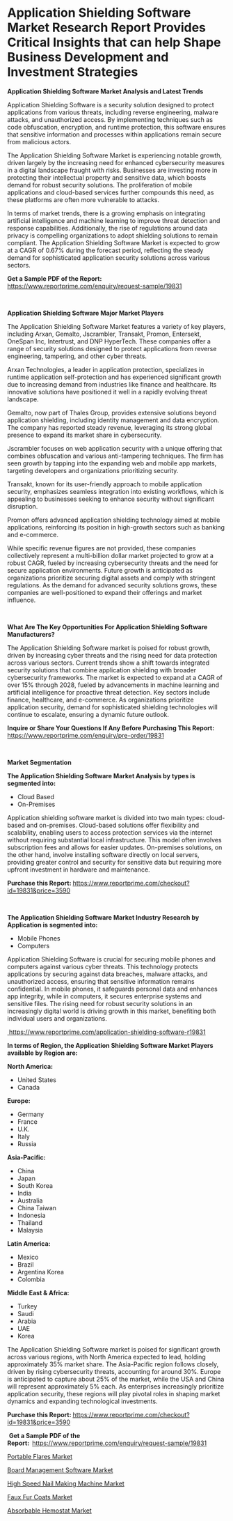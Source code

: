 <p><h1>Application Shielding Software Market Research Report Provides Critical Insights that can help Shape Business Development and Investment Strategies</h1></p><p><strong>Application Shielding Software Market Analysis and Latest Trends</strong></p>
<p><p>Application Shielding Software is a security solution designed to protect applications from various threats, including reverse engineering, malware attacks, and unauthorized access. By implementing techniques such as code obfuscation, encryption, and runtime protection, this software ensures that sensitive information and processes within applications remain secure from malicious actors. </p><p>The Application Shielding Software Market is experiencing notable growth, driven largely by the increasing need for enhanced cybersecurity measures in a digital landscape fraught with risks. Businesses are investing more in protecting their intellectual property and sensitive data, which boosts demand for robust security solutions. The proliferation of mobile applications and cloud-based services further compounds this need, as these platforms are often more vulnerable to attacks.</p><p>In terms of market trends, there is a growing emphasis on integrating artificial intelligence and machine learning to improve threat detection and response capabilities. Additionally, the rise of regulations around data privacy is compelling organizations to adopt shielding solutions to remain compliant. The Application Shielding Software Market is expected to grow at a CAGR of 0.67% during the forecast period, reflecting the steady demand for sophisticated application security solutions across various sectors.</p></p>
<p><strong>Get a Sample PDF of the Report:&nbsp;</strong> <a href="https://www.reportprime.com/enquiry/request-sample/19831?utm_campaign=33&utm_medium=2&utm_source=Github&utm_content=ia&utm_term=02122024&utm_id=application-shielding-software">https://www.reportprime.com/enquiry/request-sample/19831</a></p>
<p>&nbsp;</p>
<p><strong>Application Shielding Software Major Market Players</strong></p>
<p><p>The Application Shielding Software Market features a variety of key players, including Arxan, Gemalto, Jscrambler, Transakt, Promon, Entersekt, OneSpan Inc, Intertrust, and DNP HyperTech. These companies offer a range of security solutions designed to protect applications from reverse engineering, tampering, and other cyber threats.</p><p>Arxan Technologies, a leader in application protection, specializes in runtime application self-protection and has experienced significant growth due to increasing demand from industries like finance and healthcare. Its innovative solutions have positioned it well in a rapidly evolving threat landscape.</p><p>Gemalto, now part of Thales Group, provides extensive solutions beyond application shielding, including identity management and data encryption. The company has reported steady revenue, leveraging its strong global presence to expand its market share in cybersecurity.</p><p>Jscrambler focuses on web application security with a unique offering that combines obfuscation and various anti-tampering techniques. The firm has seen growth by tapping into the expanding web and mobile app markets, targeting developers and organizations prioritizing security.</p><p>Transakt, known for its user-friendly approach to mobile application security, emphasizes seamless integration into existing workflows, which is appealing to businesses seeking to enhance security without significant disruption.</p><p>Promon offers advanced application shielding technology aimed at mobile applications, reinforcing its position in high-growth sectors such as banking and e-commerce.</p><p>While specific revenue figures are not provided, these companies collectively represent a multi-billion dollar market projected to grow at a robust CAGR, fueled by increasing cybersecurity threats and the need for secure application environments. Future growth is anticipated as organizations prioritize securing digital assets and comply with stringent regulations. As the demand for advanced security solutions grows, these companies are well-positioned to expand their offerings and market influence.</p></p>
<p>&nbsp;</p>
<p><strong>What Are The Key Opportunities For Application Shielding Software Manufacturers?</strong></p>
<p><p>The Application Shielding Software market is poised for robust growth, driven by increasing cyber threats and the rising need for data protection across various sectors. Current trends show a shift towards integrated security solutions that combine application shielding with broader cybersecurity frameworks. The market is expected to expand at a CAGR of over 15% through 2028, fueled by advancements in machine learning and artificial intelligence for proactive threat detection. Key sectors include finance, healthcare, and e-commerce. As organizations prioritize application security, demand for sophisticated shielding technologies will continue to escalate, ensuring a dynamic future outlook.</p></p>
<p><strong>Inquire or Share Your Questions If Any Before Purchasing This Report:</strong> <a href="https://www.reportprime.com/enquiry/pre-order/19831?utm_campaign=33&utm_medium=2&utm_source=Github&utm_content=ia&utm_term=02122024&utm_id=application-shielding-software">https://www.reportprime.com/enquiry/pre-order/19831</a></p>
<p>&nbsp;</p>
<p><strong>Market Segmentation</strong></p>
<p><strong>The Application Shielding Software Market Analysis by types is segmented into:</strong></p>
<p><ul><li>Cloud Based</li><li>On-Premises</li></ul></p>
<p><p>Application shielding software market is divided into two main types: cloud-based and on-premises. Cloud-based solutions offer flexibility and scalability, enabling users to access protection services via the internet without requiring substantial local infrastructure. This model often involves subscription fees and allows for easier updates. On-premises solutions, on the other hand, involve installing software directly on local servers, providing greater control and security for sensitive data but requiring more upfront investment in hardware and maintenance.</p></p>
<p><strong>Purchase this Report:&nbsp;</strong><a href="https://www.reportprime.com/checkout?id=19831&price=3590&utm_campaign=33&utm_medium=2&utm_source=Github&utm_content=ia&utm_term=02122024&utm_id=application-shielding-software">https://www.reportprime.com/checkout?id=19831&price=3590</a></p>
<p>&nbsp;</p>
<p><strong>The Application Shielding Software Market Industry Research by Application is segmented into:</strong></p>
<p><ul><li>Mobile Phones</li><li>Computers</li></ul></p>
<p><p>Application Shielding Software is crucial for securing mobile phones and computers against various cyber threats. This technology protects applications by securing against data breaches, malware attacks, and unauthorized access, ensuring that sensitive information remains confidential. In mobile phones, it safeguards personal data and enhances app integrity, while in computers, it secures enterprise systems and sensitive files. The rising need for robust security solutions in an increasingly digital world is driving growth in this market, benefiting both individual users and organizations.</p></p>
<p><a href="https://www.reportprime.com/application-shielding-software-r19831?utm_campaign=33&utm_medium=2&utm_source=Github&utm_content=ia&utm_term=02122024&utm_id=application-shielding-software">&nbsp;https://www.reportprime.com/application-shielding-software-r19831</a></p>
<p><strong>In terms of Region, the Application Shielding Software Market Players available by Region are:</strong></p>
<p>
    <p> <strong> North America: </strong>
        <ul>
            <li>United States</li>
            <li>Canada</li>
        </ul>
        </p> 
    <p> <strong> Europe: </strong>
        <ul>
            <li>Germany</li>
            <li>France</li>
            <li>U.K.</li>
            <li>Italy</li>
            <li>Russia</li>
        </ul>
        </p> 
    <p> <strong> Asia-Pacific: </strong>
        <ul>
            <li>China</li>
            <li>Japan</li>
            <li>South Korea</li>
            <li>India</li>
            <li>Australia</li>
            <li>China Taiwan</li>
            <li>Indonesia</li>
            <li>Thailand</li>
            <li>Malaysia</li>
        </ul>
        </p> 
    <p> <strong> Latin America: </strong>
        <ul>
            <li>Mexico</li>
            <li>Brazil</li>
            <li>Argentina Korea</li>
            <li>Colombia</li>
        </ul>
        </p> 
    <p> <strong> Middle East & Africa: </strong>
        <ul>
            <li>Turkey</li>
            <li>Saudi</li>
            <li>Arabia</li>
            <li>UAE</li>
            <li>Korea</li>
        </ul>
    </p>
    </p>
<p><p>The Application Shielding Software market is poised for significant growth across various regions, with North America expected to lead, holding approximately 35% market share. The Asia-Pacific region follows closely, driven by rising cybersecurity threats, accounting for around 30%. Europe is anticipated to capture about 25% of the market, while the USA and China will represent approximately 5% each. As enterprises increasingly prioritize application security, these regions will play pivotal roles in shaping market dynamics and expanding technological investments.</p></p>
<p><strong>Purchase this Report: </strong><a href="https://www.reportprime.com/checkout?id=19831&price=3590&utm_campaign=33&utm_medium=2&utm_source=Github&utm_content=ia&utm_term=02122024&utm_id=application-shielding-software">https://www.reportprime.com/checkout?id=19831&price=3590</a></p>
<p>&nbsp;<strong>Get a Sample PDF of the Report:&nbsp;&nbsp;</strong><a href="https://www.reportprime.com/enquiry/request-sample/19831?utm_campaign=33&utm_medium=2&utm_source=Github&utm_content=ia&utm_term=02122024&utm_id=application-shielding-software">https://www.reportprime.com/enquiry/request-sample/19831</a></p>
<p><strong></strong></p>
<p><p><a href="https://issuu.com/reportprime-2/docs/portable-flares-market-size-2030.pptx?utm_campaign=33&utm_medium=2&utm_source=Github&utm_content=ia&utm_term=02122024&utm_id=application-shielding-software">Portable Flares Market</a></p><p><a href="https://github.com/hammelximalschid/Market-Research-Report-List-1/blob/main/board-management-software-market.md?utm_campaign=33&utm_medium=2&utm_source=Github&utm_content=ia&utm_term=02122024&utm_id=application-shielding-software">Board Management Software Market</a></p><p><a href="https://www.linkedin.com/pulse/forecasted-growth-high-speed-nail-making-machine-market-analyzing-yy69e?utm_campaign=33&utm_medium=2&utm_source=Github&utm_content=ia&utm_term=02122024&utm_id=application-shielding-software">High Speed Nail Making Machine Market</a></p><p><a href="https://issuu.com/reportprime-2/docs/faux-fur-coats-market-size-2030.pptx?utm_campaign=33&utm_medium=2&utm_source=Github&utm_content=ia&utm_term=02122024&utm_id=application-shielding-software">Faux Fur Coats Market</a></p><p><a href="https://www.linkedin.com/pulse/absorbable-hemostat-market-report-2024-2031-evaluating-growth-nrtxc?utm_campaign=33&utm_medium=2&utm_source=Github&utm_content=ia&utm_term=02122024&utm_id=application-shielding-software">Absorbable Hemostat Market</a></p></p>